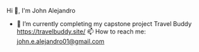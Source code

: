 Hi 👋, I'm John Alejandro


- 🌱 I’m currently completing my capstone project Travel Buddy  https://travelbuddy.site/
📫 How to reach me: john.e.alejandro01@gmail.com

